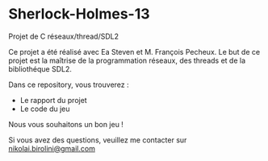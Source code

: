 # Sherlock-Holmes-13

Projet de C réseaux/thread/SDL2

Ce projet a été réalisé avec Ea Steven et M. François Pecheux.
Le but de ce projet est la maîtrise de la programmation réseaux, des threads et de la bibliothéque SDL2.

Dans ce repository, vous trouverez :

- Le rapport du projet
- Le code du jeu

Nous vous souhaitons un bon jeu !

Si vous avez des questions, veuillez me contacter sur nikolai.birolini@gmail.com
